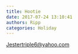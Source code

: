 ```yaml
---
title: Hootie
date: 2017-07-24 13:10:41
authors: Ripp
categories: Holiday
---
```


 Jestertriple6@yahoo.com